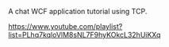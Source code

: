 A chat WCF application tutorial using TCP.

 https://www.youtube.com/playlist?list=PLhq7kqloVlM8sNL7F9hyKOkcL32hUiKXq

